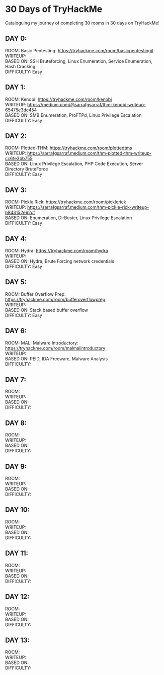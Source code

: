 # 30 Days of TryHackMe
Cataloguing my journey of completing 30 rooms in 30 days on TryHackMe!

## DAY 0:<br/>
  ROOM:       Basic Pentesting: https://tryhackme.com/room/basicpentestingjt <br/>
  WRITEUP: <br/>
  BASED ON:   SSH Bruteforcing, Linux Enumeration, Service Enumeration, Hash Cracking <br/>
  DIFFICULTY: Easy <br/>
  
## DAY 1: <br/>
  ROOM:       Kenobi: https://tryhackme.com/room/kenobi<br/>
  WRITEUP:    https://medium.com/@sarrafgsarraf/thm-kenobi-writeup-65475e3dc454<br/>
  BASED ON:   SMB Enumeration, ProFTPd, Linux Privilege Escalation<br/>
  DIFFICULTY: Easy<br/>
  
## DAY 2:  <br/>
  ROOM:       Plotted-THM: https://tryhackme.com/room/plottedtms<br/>
  WRITEUP:    https://sarrafgsarraf.medium.com/thm-plotted-thm-writeup-cc6fe3bb755<br/>
  BASED ON:   Linux Privilege Escalation, PHP Code Execution, Server Directory BruteForce<br/>
  DIFFICULTY: Easy<br/>

## DAY 3:  <br/>
  ROOM:       Pickle Rick: https://tryhackme.com/room/picklerick<br/>
  WRITEUP:    https://sarrafgsarraf.medium.com/thm-pickle-rick-writeup-b843152e62cf<br/>
  BASED ON:   Enumeration, DirBuster, Linux Privilege Escalation<br/>
  DIFFICULTY: Easy<br/>

## DAY 4:<br/>
  ROOM:       Hydra: https://tryhackme.com/room/hydra<br/>
  WRITEUP: <br/>
  BASED ON:   Hydra, Brute Forcing network credentials<br/>
  DIFFICULTY: Easy<br/>

## DAY 5:  <br/>
  ROOM:       Buffer Overflow Prep: https://tryhackme.com/room/bufferoverflowprep<br/>
  WRITEUP: <br/>
  BASED ON:   Stack based buffer overflow<br/>
  DIFFICULTY: Easy <br/>

## DAY 6:  <br/>
  ROOM:       MAL: Malware Introductory: https://tryhackme.com/room/malmalintroductory<br/>
  WRITEUP: <br/>
  BASED ON:   PEID, IDA Freeware, Malware Analysis<br/>
  DIFFICULTY: <br/>
  
## DAY 7:<br/>
  ROOM:       <br/>
  WRITEUP: <br/>
  BASED ON:   <br/>
  DIFFICULTY: <br/>
  
## DAY 8: <br/>
  ROOM:       <br/>
  WRITEUP:   <br/>
  BASED ON:   <br/>
  DIFFICULTY: <br/>
  
## DAY 9:  <br/>
  ROOM: <br/>
  WRITEUP: <br/>
  BASED ON:  <br/>
  DIFFICULTY: <br/>

## DAY 10:  <br/>
  ROOM: <br/>
  WRITEUP: <br/>
  BASED ON:  <br/>
  DIFFICULTY: <br/>

## DAY 11:  <br/>
  ROOM: <br/>
  WRITEUP: <br/>
  BASED ON:  <br/>
  DIFFICULTY: <br/>

## DAY 12:  <br/>
  ROOM: <br/>
  WRITEUP: <br/>
  BASED ON:  <br/>
  DIFFICULTY: <br/>

## DAY 13:  <br/>
  ROOM: <br/>
  WRITEUP: <br/>
  BASED ON:  <br/>
  DIFFICULTY: <br/>
